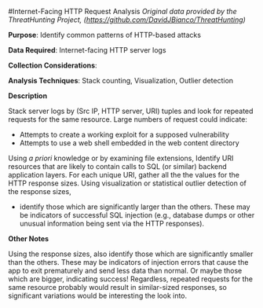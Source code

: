 #Internet-Facing HTTP Request Analysis
*Original data provided by the ThreatHunting Project, (https://github.com/DavidJBianco/ThreatHunting)*

**Purpose**: Identify common patterns of HTTP-based attacks

**Data Required**: Internet-facing HTTP server logs

**Collection Considerations**: 

**Analysis Techniques**: Stack counting, Visualization, Outlier detection

**Description**

Stack server logs by (Src IP, HTTP server, URI) tuples and look for repeated requests for the same resource.  Large numbers of request could indicate:

* Attempts to create a working exploit for a supposed vulnerability
* Attempts to use a web shell embedded in the web content directory

Using _a priori_ knowledge or by examining file extensions, Identify URI resources that are likely to contain calls to SQL (or similar) backend application layers.  For each unique URI, gather all the the values for the HTTP response sizes.  Using visualization or statistical outlier detection of the response sizes,

* identify those which are significantly larger than the others. These may be indicators of successful SQL injection (e.g., database dumps or other unusual information being sent via the HTTP responses).

**Other Notes**

Using the response sizes, also identify those which are significantly smaller than the others.  These may be indicators of injection errors that cause the app to exit prematurely and send less data than normal.  Or maybe those which are bigger, indicating success!  Regardless, repeated requests for the same resource probably would result in similar-sized responses, so significant variations would be interesting the look into.


